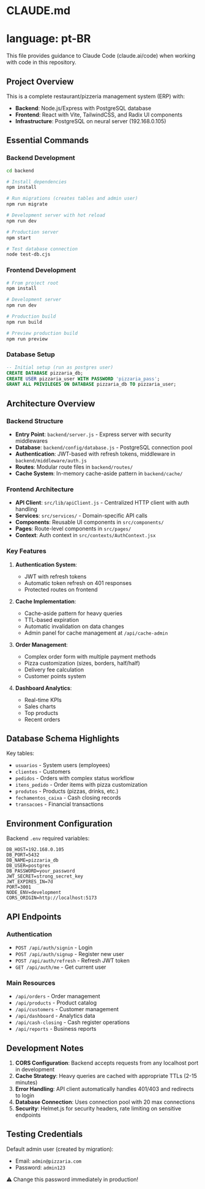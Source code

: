 # CLAUDE.md

# language: pt-BR


This file provides guidance to Claude Code (claude.ai/code) when working with code in this repository.

## Project Overview

This is a complete restaurant/pizzeria management system (ERP) with:
- **Backend**: Node.js/Express with PostgreSQL database
- **Frontend**: React with Vite, TailwindCSS, and Radix UI components
- **Infrastructure**: PostgreSQL on neural server (192.168.0.105)

## Essential Commands

### Backend Development
```bash
cd backend

# Install dependencies
npm install

# Run migrations (creates tables and admin user)
npm run migrate

# Development server with hot reload
npm run dev

# Production server
npm start

# Test database connection
node test-db.cjs
```

### Frontend Development
```bash
# From project root
npm install

# Development server
npm run dev

# Production build
npm run build

# Preview production build
npm run preview
```

### Database Setup
```sql
-- Initial setup (run as postgres user)
CREATE DATABASE pizzaria_db;
CREATE USER pizzaria_user WITH PASSWORD 'pizzaria_pass';
GRANT ALL PRIVILEGES ON DATABASE pizzaria_db TO pizzaria_user;
```

## Architecture Overview

### Backend Structure
- **Entry Point**: `backend/server.js` - Express server with security middlewares
- **Database**: `backend/config/database.js` - PostgreSQL connection pool
- **Authentication**: JWT-based with refresh tokens, middleware in `backend/middleware/auth.js`
- **Routes**: Modular route files in `backend/routes/`
- **Cache System**: In-memory cache-aside pattern in `backend/cache/`

### Frontend Architecture
- **API Client**: `src/lib/apiClient.js` - Centralized HTTP client with auth handling
- **Services**: `src/services/` - Domain-specific API calls
- **Components**: Reusable UI components in `src/components/`
- **Pages**: Route-level components in `src/pages/`
- **Context**: Auth context in `src/contexts/AuthContext.jsx`

### Key Features
1. **Authentication System**:
   - JWT with refresh tokens
   - Automatic token refresh on 401 responses
   - Protected routes on frontend

2. **Cache Implementation**:
   - Cache-aside pattern for heavy queries
   - TTL-based expiration
   - Automatic invalidation on data changes
   - Admin panel for cache management at `/api/cache-admin`

3. **Order Management**:
   - Complex order form with multiple payment methods
   - Pizza customization (sizes, borders, half/half)
   - Delivery fee calculation
   - Customer points system

4. **Dashboard Analytics**:
   - Real-time KPIs
   - Sales charts
   - Top products
   - Recent orders

## Database Schema Highlights

Key tables:
- `usuarios` - System users (employees)
- `clientes` - Customers
- `pedidos` - Orders with complex status workflow
- `itens_pedido` - Order items with pizza customization
- `produtos` - Products (pizzas, drinks, etc.)
- `fechamentos_caixa` - Cash closing records
- `transacoes` - Financial transactions

## Environment Configuration

Backend `.env` required variables:
```
DB_HOST=192.168.0.105
DB_PORT=5432
DB_NAME=pizzaria_db
DB_USER=postgres
DB_PASSWORD=your_password
JWT_SECRET=strong_secret_key
JWT_EXPIRES_IN=7d
PORT=3001
NODE_ENV=development
CORS_ORIGIN=http://localhost:5173
```

## API Endpoints

### Authentication
- `POST /api/auth/signin` - Login
- `POST /api/auth/signup` - Register new user
- `POST /api/auth/refresh` - Refresh JWT token
- `GET /api/auth/me` - Get current user

### Main Resources
- `/api/orders` - Order management
- `/api/products` - Product catalog
- `/api/customers` - Customer management
- `/api/dashboard` - Analytics data
- `/api/cash-closing` - Cash register operations
- `/api/reports` - Business reports

## Development Notes

1. **CORS Configuration**: Backend accepts requests from any localhost port in development
2. **Cache Strategy**: Heavy queries are cached with appropriate TTLs (2-15 minutes)
3. **Error Handling**: API client automatically handles 401/403 and redirects to login
4. **Database Connection**: Uses connection pool with 20 max connections
5. **Security**: Helmet.js for security headers, rate limiting on sensitive endpoints

## Testing Credentials

Default admin user (created by migration):
- Email: `admin@pizzaria.com`
- Password: `admin123`

⚠️ Change this password immediately in production!